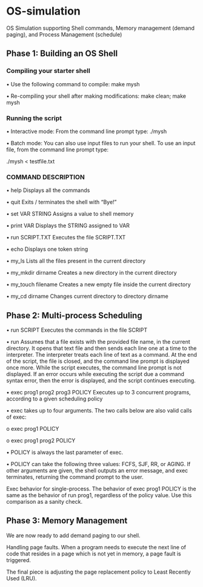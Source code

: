 # OS-simulation
OS Simulation supporting Shell commands, Memory management (demand paging), and Process Management (schedule)

## Phase 1: Building an OS Shell

### Compiling your starter shell

• Use the following command to compile: make mysh

• Re-compiling your shell after making modifications: make clean; make mysh


### Running the script

• Interactive mode: From the command line prompt type: ./mysh

• Batch mode: You can also use input files to run your shell. To use an input file, from the command line prompt type:

./mysh < testfile.txt


### COMMAND DESCRIPTION

• help Displays all the commands

• quit Exits / terminates the shell with “Bye!”

• set VAR STRING Assigns a value to shell memory

• print VAR Displays the STRING assigned to VAR

• run SCRIPT.TXT Executes the file SCRIPT.TXT

• echo Displays one token string

• my_ls Lists all the files present in the current directory

• my_mkdir dirname Creates a new directory in the current directory

• my_touch filename Creates a new empty file inside the current directory

• my_cd dirname Changes current directory to directory dirname

## Phase 2: Multi-process Scheduling

• run SCRIPT Executes the commands in the file SCRIPT

• run Assumes that a file exists with the provided file name, in the current directory. It opens that text file and then sends each line one at a time to the interpreter. The interpreter treats each line of text as a command. At the end of the script, the file is closed, and the command line prompt is displayed once more. While the script executes, the command line prompt is not displayed. If an error occurs while executing the script due a command syntax error, then the error is displayed, and the script continues executing.

• exec prog1 prog2 prog3 POLICY Executes up to 3 concurrent programs, according to a given scheduling policy

• exec takes up to four arguments. The two calls below are also valid calls of exec:

o exec prog1 POLICY

o exec prog1 prog2 POLICY

• POLICY is always the last parameter of exec.

• POLICY can take the following three values: FCFS, SJF, RR, or AGING. If other arguments are given, the shell outputs an error message, and exec terminates, returning the command prompt to the user.

Exec behavior for single-process. The behavior of exec prog1 POLICY is the same as the behavior of run prog1, regardless of the policy value. Use this comparison as a sanity check.

## Phase 3: Memory Management

We are now ready to add demand paging to our shell.

Handling page faults. When a program needs to execute the next line of code that resides in a page which is not yet in memory, a page fault is triggered.

The final piece is adjusting the page replacement policy to Least Recently Used (LRU).









